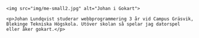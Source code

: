 <div class="byline">

    <img src="img/me-small2.jpg" alt="Johan i Gokart">

    <p>Johan Lundqvist studerar webbprogrammering 3 år vid Campus Gräsvik, Blekinge Tekniska Högskola. Utöver skolan så spelar jag datorspel eller åker gokart.</p>

</div>
